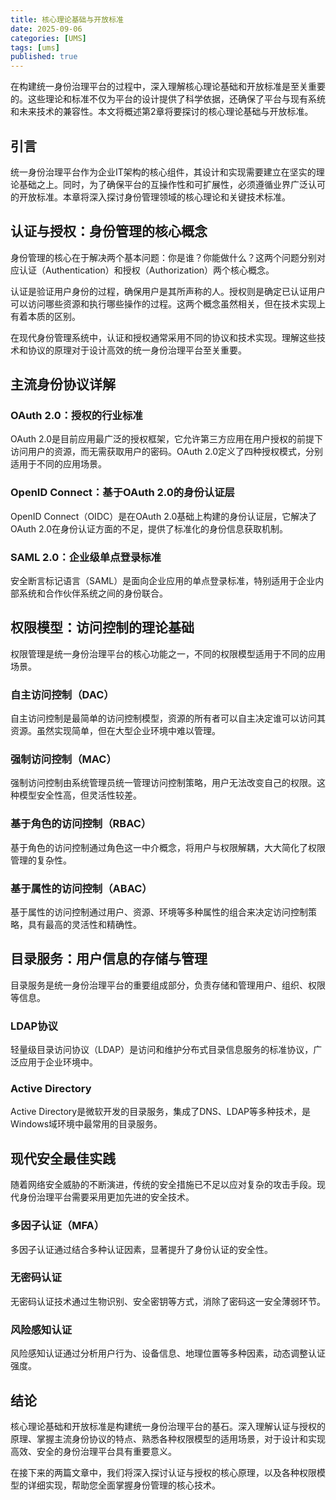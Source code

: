 ```yaml
---
title: 核心理论基础与开放标准
date: 2025-09-06
categories: [UMS]
tags: [ums]
published: true
---
```


在构建统一身份治理平台的过程中，深入理解核心理论基础和开放标准是至关重要的。这些理论和标准不仅为平台的设计提供了科学依据，还确保了平台与现有系统和未来技术的兼容性。本文将概述第2章将要探讨的核心理论基础与开放标准。

## 引言

统一身份治理平台作为企业IT架构的核心组件，其设计和实现需要建立在坚实的理论基础之上。同时，为了确保平台的互操作性和可扩展性，必须遵循业界广泛认可的开放标准。本章将深入探讨身份管理领域的核心理论和关键技术标准。

## 认证与授权：身份管理的核心概念

身份管理的核心在于解决两个基本问题：你是谁？你能做什么？这两个问题分别对应认证（Authentication）和授权（Authorization）两个核心概念。

认证是验证用户身份的过程，确保用户是其所声称的人。授权则是确定已认证用户可以访问哪些资源和执行哪些操作的过程。这两个概念虽然相关，但在技术实现上有着本质的区别。

在现代身份管理系统中，认证和授权通常采用不同的协议和技术实现。理解这些技术和协议的原理对于设计高效的统一身份治理平台至关重要。

## 主流身份协议详解

### OAuth 2.0：授权的行业标准

OAuth 2.0是目前应用最广泛的授权框架，它允许第三方应用在用户授权的前提下访问用户的资源，而无需获取用户的密码。OAuth 2.0定义了四种授权模式，分别适用于不同的应用场景。

### OpenID Connect：基于OAuth 2.0的身份认证层

OpenID Connect（OIDC）是在OAuth 2.0基础上构建的身份认证层，它解决了OAuth 2.0在身份认证方面的不足，提供了标准化的身份信息获取机制。

### SAML 2.0：企业级单点登录标准

安全断言标记语言（SAML）是面向企业应用的单点登录标准，特别适用于企业内部系统和合作伙伴系统之间的身份联合。

## 权限模型：访问控制的理论基础

权限管理是统一身份治理平台的核心功能之一，不同的权限模型适用于不同的应用场景。

### 自主访问控制（DAC）

自主访问控制是最简单的访问控制模型，资源的所有者可以自主决定谁可以访问其资源。虽然实现简单，但在大型企业环境中难以管理。

### 强制访问控制（MAC）

强制访问控制由系统管理员统一管理访问控制策略，用户无法改变自己的权限。这种模型安全性高，但灵活性较差。

### 基于角色的访问控制（RBAC）

基于角色的访问控制通过角色这一中介概念，将用户与权限解耦，大大简化了权限管理的复杂性。

### 基于属性的访问控制（ABAC）

基于属性的访问控制通过用户、资源、环境等多种属性的组合来决定访问控制策略，具有最高的灵活性和精确性。

## 目录服务：用户信息的存储与管理

目录服务是统一身份治理平台的重要组成部分，负责存储和管理用户、组织、权限等信息。

### LDAP协议

轻量级目录访问协议（LDAP）是访问和维护分布式目录信息服务的标准协议，广泛应用于企业环境中。

### Active Directory

Active Directory是微软开发的目录服务，集成了DNS、LDAP等多种技术，是Windows域环境中最常用的目录服务。

## 现代安全最佳实践

随着网络安全威胁的不断演进，传统的安全措施已不足以应对复杂的攻击手段。现代身份治理平台需要采用更加先进的安全技术。

### 多因子认证（MFA）

多因子认证通过结合多种认证因素，显著提升了身份认证的安全性。

### 无密码认证

无密码认证技术通过生物识别、安全密钥等方式，消除了密码这一安全薄弱环节。

### 风险感知认证

风险感知认证通过分析用户行为、设备信息、地理位置等多种因素，动态调整认证强度。

## 结论

核心理论基础和开放标准是构建统一身份治理平台的基石。深入理解认证与授权的原理、掌握主流身份协议的特点、熟悉各种权限模型的适用场景，对于设计和实现高效、安全的身份治理平台具有重要意义。

在接下来的两篇文章中，我们将深入探讨认证与授权的核心原理，以及各种权限模型的详细实现，帮助您全面掌握身份管理的核心技术。